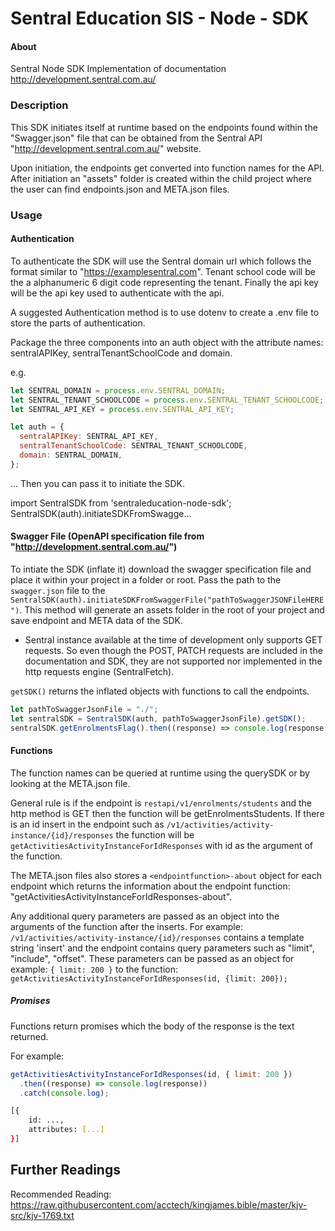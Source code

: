 # Sentral Education SIS - Node - SDK

#### About

Sentral Node SDK Implementation of documentation http://development.sentral.com.au/

### Description

This SDK initiates itself at runtime based on the endpoints found within the "Swagger.json" file that can be obtained from the Sentral API "http://development.sentral.com.au/" website.

Upon initiation, the endpoints get converted into function names for the API. After initiation an "assets" folder is created within the child project where the user can find endpoints.json and META.json files.

### Usage

#### Authentication

To authenticate the SDK will use the Sentral domain url which follows the format similar to "https://examplesentral.com".
Tenant school code will be the a alphanumeric 6 digit code representing the tenant.
Finally the api key will be the api key used to authenticate with the api.

A suggested Authentication method is to use dotenv to create a .env file to store the parts of authentication.

Package the three components into an auth object with the attribute names: sentralAPIKey, sentralTenantSchoolCode and domain.

e.g.

```javascript
let SENTRAL_DOMAIN = process.env.SENTRAL_DOMAIN;
let SENTRAL_TENANT_SCHOOLCODE = process.env.SENTRAL_TENANT_SCHOOLCODE;
let SENTRAL_API_KEY = process.env.SENTRAL_API_KEY;

let auth = {
  sentralAPIKey: SENTRAL_API_KEY,
  sentralTenantSchoolCode: SENTRAL_TENANT_SCHOOLCODE,
  domain: SENTRAL_DOMAIN,
};
```

... Then you can pass it to initiate the SDK.

import SentralSDK from 'sentraleducation-node-sdk';
SentralSDK(auth).initiateSDKFromSwagge...

#### Swagger File (OpenAPI specification file from "http://development.sentral.com.au/")

To intiate the SDK (inflate it) download the swagger specification file and place it within your project in a folder or root.
Pass the path to the `swagger.json` file to the `SentralSDK(auth).initiateSDKFromSwaggerFile("pathToSwaggerJSONFileHERE")`.
This method will generate an assets folder in the root of your project and save endpoint and META data of the SDK.

- Sentral instance available at the time of development only supports GET requests. So even though the POST, PATCH requests are included in the documentation and SDK, they are not supported nor implemented in the http requests engine (SentralFetch).

`getSDK()` returns the inflated objects with functions to call the endpoints.

```javascript
let pathToSwaggerJsonFile = "./";
let sentralSDK = SentralSDK(auth, pathToSwaggerJsonFile).getSDK();
sentralSDK.getEnrolmentsFlag().then((response) => console.log(response.length));
```

#### Functions

The function names can be queried at runtime using the querySDK or by looking at the META.json file.

General rule is if the endpoint is `restapi/v1/enrolments/students` and the http method is GET then the function will be getEnrolmentsStudents.
If there is an id insert in the endpoint such as `/v1/activities/activity-instance/{id}/responses` the function will be `getActivitiesActivityInstanceForIdResponses` with id as the argument of the function.

The META.json files also stores a `<endpointfunction>-about` object for each endpoint which returns the information about the endpoint function: "getActivitiesActivityInstanceForIdResponses-about".

Any additional query parameters are passed as an object into the arguments of the function after the inserts. For example: `/v1/activities/activity-instance/{id}/responses` contains a template string 'insert' and the endpoint contains query parameters such as "limit", "include", "offset". These parameters can be passed as an object for example: `{ limit: 200 }` to the function: `getActivitiesActivityInstanceForIdResponses(id, {limit: 200});`

##### Promises

Functions return promises which the body of the response is the text returned.

For example:

```javascript
getActivitiesActivityInstanceForIdResponses(id, { limit: 200 })
  .then((response) => console.log(response))
  .catch(console.log);
```

```bash
[{
    id: ...,
    attributes: [...]
}]
```

## Further Readings

Recommended Reading:
https://raw.githubusercontent.com/acctech/kingjames.bible/master/kjv-src/kjv-1769.txt

